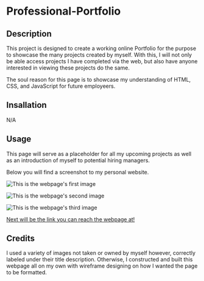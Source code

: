 # Professional-Portfolio

## Description

This project is designed to create a working online Portfolio for the purpose to showcase the many projects created by myself. With this, I will not only be able access projects I have completed via the web, but also have anyone interested in viewing these projects do the same.

The soul reason for this page is to showcase my understanding of HTML, CSS, and JavaScript for future employeers. 

## Insallation

N/A

## Usage

This page will serve as a placeholder for all my upcoming projects as well as an introduction of myself to potential hiring managers.

Below you will find a screenshot to my personal website.

![This is the webpage's first image](./images/portfolio-screenshot01)

![This is the webpage's second image](./images/portfolio-screenshot02)

![This is the webpage's third image](./images/portfolio-screenshot03)

[Next will be the link you can reach the webpage at!](https://volexity21.github.io/Professional-Portfolio)

## Credits

I used a variety of images not taken or owned by myself however, correctly labeled under their title description. Otherwise, I constructed and built this webpage all on my own with wireframe designing on how I wanted the page to be formatted.
